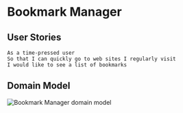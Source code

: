 # Bookmark Manager


## User Stories

```
As a time-pressed user
So that I can quickly go to web sites I regularly visit
I would like to see a list of bookmarks
```

## Domain Model

![Bookmark Manager domain model](https://user-images.githubusercontent.com/23095774/59607355-1edd5400-910b-11e9-8c46-d69e375b14e0.png)